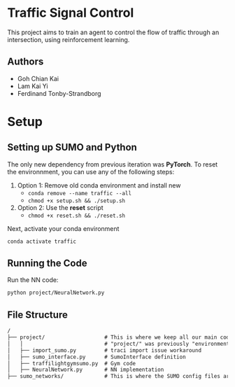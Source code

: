 # Traffic Signal Control

This project aims to train an agent to control the flow of traffic through an intersection, using reinforcement learning.

## Authors

- Goh Chian Kai
- Lam Kai Yi
- Ferdinand Tonby-Strandborg

# Setup
## Setting up SUMO and Python

The only new dependency from previous iteration was **PyTorch**. To reset the environnment, you can use any of the following steps:
1) Option 1: Remove old conda environment and install new
    - `conda remove --name traffic --all`
    - `chmod +x setup.sh && ./setup.sh`
2) Option 2: Use the **reset** script
    - `chmod +x reset.sh && ./reset.sh`

Next, activate your conda environment

```sh
conda activate traffic
```

## Running the Code

Run the NN code:

```sh
python project/NeuralNetwork.py
```

## File Structure

```txt
/
├── project/                   # This is where we keep all our main code at the moment
│   │                          # "project/" was previously "environment/
│   ├── import_sumo.py         # traci import issue workaround
│   ├── sumo_interface.py      # SumoInterface definition
│   ├── traffilightgymsumo.py  # Gym code
│   ├── NeuralNetwork.py       # NN implementation 
├── sumo_networks/             # This is where the SUMO config files are
```